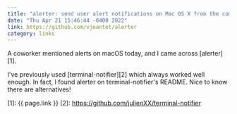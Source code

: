 ```yaml
---
title: "alerter: send user alert notifications on Mac OS X from the command-line"
date: "Thu Apr 21 15:46:44 -0400 2022"
link: https://github.com/vjeantet/alerter
category: links
---
```


A coworker mentioned alerts on macOS today, and I came across [alerter][1].

I've previously used [terminal-notifier][2] which always worked well enough.
In fact, I found alerter on terminal-notifier's README. Nice to know there are
alternatives!

[1]: {{ page.link }}
[2]: https://github.com/julienXX/terminal-notifier
